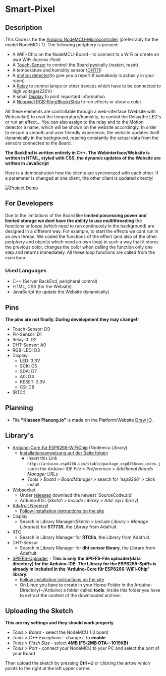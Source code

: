 # Smart-Pixel

## Description
This Code is for the [Arduino NodeMCU-Microcontroller](https://en.wikipedia.org/wiki/NodeMCU) (preferrably for the model NodeMCU 1). The following periphery is present:
- A WiFi-Chip on the NodeMCU-Board - to connect to a WiFi or create an own WiFi-Access-Point
- A [Touch-Sensor](https://www.dx.com/p/produino-jog-type-touch-sensor-capacitive-touch-switch-module-for-arduino-blue-2038545.html) to controll the Board pysically (restart, reset)
- A temperature and humidity sensor ([DHT11](https://learn.adafruit.com/dht))
- A [motion detector](https://www.elecrow.com/hcsr505-mini-pir-motion-sensor-p-1382.html)(to give you a report if somebody is actually in your room)
- A [Relay](https://www.amazon.com/-/de/dp/B07BVXT1ZK/) to control lamps or other devices which have to be connected to high voltage(220V)
- A small [Display](https://www.amazon.com/Display-Module-ST7735-128x160-STM32/dp/B07BFV69DZ) to print important information
- A [Neopixel RGB-Ring/Block/Strip](https://www.adafruit.com/product/1463) to run effects or show a color

All these elements are controllable through a web-interface (Website with Websocket) to read the temperature/humidity, to control the Relay/the LED's or run an effect... You can also assign to the relay and to the Motion detector a name, which will be shown on the website accordingly. In order to ensure a smooth and user friendly experience, the website updates itself dynamically in the background, reading constantly the actual data from the sensors connected to the Board.

**The BackEnd is written entirely in C++. The Webinterface/Website is written in HTML, styled with CSS, the dynamic updates of the Website are written in JavaScript**

Here is a demonstration how the clients are syncronized with each other. If a parameter is changed at one client, the other client is updated directly!

[![Project Demo](https://img.youtube.com/vi/37696_5yYVo/0.jpg)](https://www.youtube.com/watch?v=37696_5yYVo)

## For Developers
Due to the limitations of the Board like **limited porcessing power and limited storage we dont have the ability to use multithreading** the functions or loops (which need to run continuosly in the background) are designed in a different way. For example, to start the effects we cant run in an own thread. We coded the functions of the effect (and also of the other periphery and objects which need an own loop) in such a way that it stores the previous color, changes the color when calling the function only one step and returns immediately. All these loop functions are called from the main loop.

### Used Languages
- C++ (Server BackEnd, peripheral control)
- HTML, CSS (for the Website)
- JavaScript (to update the Website dynamically)

## Pins
**The pins are not finally. During development they may change!!**
- Touch-Sensor: D0
- Pir-Sensor: D1
- Relay-0: D2
- DHT-Sensor: A0
- RGB-LED: D3
- Display:
	* LED: 3.3V
	* SCK: D5
	* SDA: D7
	* A0:  D4
	* RESET: 3.3V
	* CS: D8
- (RTC:)


## Planning
- File **"Klassen Planung.io"** is made on the Platform/Website [Draw IO](https://app.diagrams.net/).

## Library's 
- [Arduino-Core für ESP8266-WiFiChip](https://github.com/esp8266/Arduino) (Nodemcu Library)
	* [Installationsanweisung auf der Seite folgen](https://github.com/esp8266/Arduino#installing-with-boards-manager)
		* Insert this Link `http://arduino.esp8266.com/stable/package_esp8266com_index.json` in the Arduino-IDE *File* > *Preferences* > *Additional Boards Manager URLs*
		* *Tools* > *Board* > *BoardManager* > search for *'esp8266'* > click install
- [Websocket](https://github.com/Links2004/arduinoWebSockets)
	* Under [releases](https://github.com/Links2004/arduinoWebSockets/releases) downlaod the newest 'SourceCode.zip'
	* Arduino-IDE: (*Sketch* > *Include Library* > *Add .zip Library*)
- [Adafruit Neopixel](https://github.com/adafruit/Adafruit_NeoPixel) 
	* [Follow installation instructions on the site](https://github.com/adafruit/Adafruit_NeoPixel#installation)
- Display
	* Search in Library Manager(*Sketch* > *Include Library* > *Manage Libraries*) for **ST7735**, the Library from Adafruit.
- RTC
	* Search in Library Manager for **RTClib**, the Library from Adafruit.
- DHT-Sensor
	* Search in Library Manager for **dht sensor library**, the Library from Adafruit.
- [SPIFFS-Uploader](https://github.com/esp8266/Arduino#installing-with-boards-manager) - **This is only the SPIFFS-File uploader(data directory) for the Arduino-IDE. The Library for the ESP8255-Spiffs is already in included in the 'Arduino-Core für ESP8266-WiFi-Chip' library.**
	* [Follow installation instructions on the site](https://github.com/esp8266/arduino-esp8266fs-plugin#installation)
	* On Linux you have to create in your Home-Folder in the Arduino-Directory(~/Arduino) a folder called **tools**. Inside this folder you have to extract the content of the downloaded archive.

## Uploading the Sketch
**This are my settings and they should work properly**
- *Tools* > *Board* - select the NodeMCU 1.0 board
- *Tools* > *C++ Exceptions* - change it to **enable**
- *Tools* > *Flash Size* - select **4MB (FS:2MB OTA:~1019KB)**
- *Tools* > *Port* - connect your NodeMCU to your PC and select the port of your Board

Then upload the sketch by pressing **Ctrl+U** or clicking the arrow which points to the right at the left upper corner.
